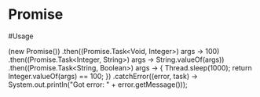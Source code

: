 # Promise

#Usage

(new Promise())
    .then((Promise.Task<Void, Integer>) args -> 100)
    .then((Promise.Task<Integer, String>) args -> String.valueOf(args))
    .then((Promise.Task<String, Boolean>) args -> {
        Thread.sleep(1000);
        return Integer.valueOf(args) == 100;
    })
    .catchError((error, task) -> System.out.println("Got error: " + error.getMessage()));

